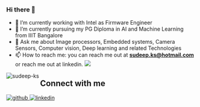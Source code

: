 ### Hi there 👋

<!--
**Sudeep-KS/Sudeep-ks** is a ✨ _special_ ✨ repository because its `README.md` (this file) appears on your GitHub profile.

Here are some ideas to get you started:

- 🔭 I’m currently working on ...
- 🌱 I’m currently learning ...
- 👯 I’m looking to collaborate on ...
- 🤔 I’m looking for help with ...
- 💬 Ask me about ...
- 📫 How to reach me: ...
- 😄 Pronouns: ...
- ⚡ Fun fact: ...
-->
- 🔭 I’m currently working with Intel as Firmware Engineer
- 🌱 I’m currently pursuing my PG Diploma in AI and Machine Learning from IIIT Bangalore
- 💬 Ask me about Image processors, Embedded systems, Camera Sensors, Computer vision, Deep learning and related Technologies
- 📫 How to reach me: you can reach me out at **sudeep.ks@hotmail.com** or reach me out at linkedin.
![](https://komarev.com/ghpvc/?username=sudeep-ks&color=blue)
<p><img align="left" src="https://github-readme-stats.vercel.app/api?username=sudeep-ks&show_icons=true&theme=transparent" alt="sudeep-ks" />
  
  ## Connect with me  
<div align="left">
<a href="https://github.com/sudeep-ks" target="_blank">
<img src=https://img.shields.io/badge/github-%2324292e.svg?&style=for-the-badge&logo=github&logoColor=white alt=github style="margin-bottom: 5px;" />
</a>
<a href="https://linkedin.com/in/kssudeep" target="_blank">
<img src=https://img.shields.io/badge/linkedin-%231E77B5.svg?&style=for-the-badge&logo=linkedin&logoColor=white alt=linkedin style="margin-bottom: 5px;" />
</a>
</div>   

<br/>  
